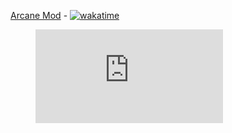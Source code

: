 [Arcane Mod](https://github.com/Diabelov/Arcane-mod-1.20.1) - [![wakatime](https://wakatime.com/badge/github/Diabelov/Arcane-mod-1.20.1.svg?style=flat)](https://wakatime.com/badge/github/Diabelov/Arcane-mod-1.20.1)

<figure><embed src="https://wakatime.com/share/@5ce96a5a-8b8c-44de-bb97-2917571141cc/8e1a1ea9-ad27-45cc-8d3a-a906b8af70c3.svg"></embed></figure>
